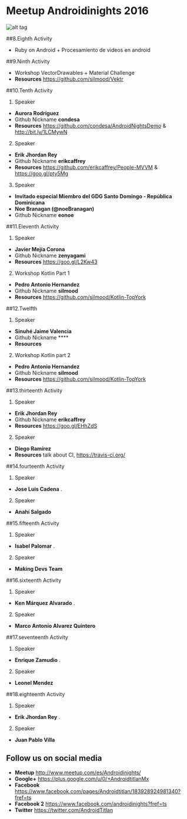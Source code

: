 # Meetup Androidinights 2016 

![alt tag](https://avatars1.githubusercontent.com/u/10427704?v=3&s=400)

##8.Eighth Activity

* Ruby on Android + Procesamiento de videos en android

##9.Ninth Activity 

* Workshop VectorDrawables + Material Challenge
* **Resources** https://github.com/silmood/Vektr

##10.Tenth Activity 

1. Speaker 
  * **Aurora Rodríguez**
  * Github Nickname **condesa** 
  * **Resources** https://github.com/condesa/AndroidNightsDemo & http://bit.ly/1LCMywN
2. Speaker 
  * **Erik Jhordan Rey**
  * Github Nickname **erikcaffrey** 
  * **Resources** https://github.com/erikcaffrey/People-MVVM & https://goo.gl/pty5Mg
3. Speaker 
  * **Invitado especial Miembro del GDG Santo Domingo - República Dominicana**
  * **Noe Branagan (@noeBranagan)**
  * Github Nickname **eonoe** 
  
##11.Eleventh Activity 

1. Speaker 
  * **Javier Mejía Corona**
  * Github Nickname **zenyagami**
  * **Resources** https://goo.gl/L2Kw43
  
2. Workshop Kotlin Part 1
 * **Pedro Antonio Hernandez**
 * Github Nickname **silmood** 
 * **Resources** https://github.com/silmood/Kotlin-TopYork
 
##12.Twelfth

1. Speaker 
  * **Sinuhé Jaime Valencia**
  * Github Nickname ****
  * **Resources** 
  
2. Workshop Kotlin part 2
 * **Pedro Antonio Hernandez**
 * Github Nickname **silmood** 
 * **Resources** https://github.com/silmood/Kotlin-TopYork

##13.thirteenth Activity 

1. Speaker 
  * **Erik Jhordan Rey**
  * Github Nickname **erikcaffrey** 
  * **Resources** https://goo.gl/EHhZdS

2. Speaker
 * **Diego Ramírez**
 * **Resources** talk about CI, https://travis-ci.org/
 
##14.fourteenth Activity 

1. Speaker
  * **Jose Luis Cadena** .
2. Speaker
  * **Anahí Salgado**
  
##15.fifteenth Activity 

1. Speaker
  * **Isabel Palomar** .
2. Speaker
  * **Making Devs Team**

##16.sixteenth Activity 

1. Speaker
  * **Ken Márquez Alvarado** .
2. Speaker
  * **Marco Antonio Alvarez Quintero**

##17.seventeenth Activity 

1. Speaker
  * **Enrique Zamudio** .
2. Speaker
  * **Leonel Mendez**

##18.eighteenth Activity 

1. Speaker
  * **Erik Jhordan Rey** .
2. Speaker
  * **Juan Pablo Villa**


## Follow us on social media 

 * **Meetup** http://www.meetup.com/es/Androidinights/
 * **Google+** https://plus.google.com/u/0/+AndroidtitlanMx
 * **Facebook** https://www.facebook.com/pages/Androidtitlan/183928924981340?fref=ts
 * **Facebook 2** https://www.facebook.com/androidinights?fref=ts
 * **Twitter** https://twitter.com/AndroidTitlan

